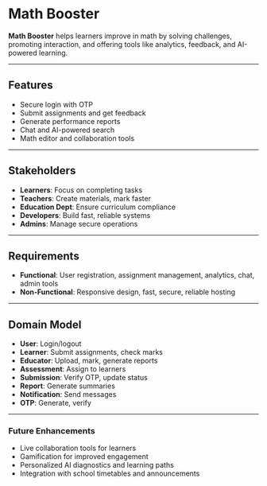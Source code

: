 #  Math Booster

**Math Booster** helps learners improve in math by solving challenges, promoting interaction, and offering tools like analytics, feedback, and AI-powered learning.

---

##  Features

- Secure login with OTP  
- Submit assignments and get feedback  
- Generate performance reports  
- Chat and AI-powered search  
- Math editor and collaboration tools  

---

##  Stakeholders

- **Learners**: Focus on completing tasks  
- **Teachers**: Create materials, mark faster  
- **Education Dept**: Ensure curriculum compliance  
- **Developers**: Build fast, reliable systems  
- **Admins**: Manage secure operations  

---

##  Requirements

- **Functional**: User registration, assignment management, analytics, chat, admin tools  
- **Non-Functional**: Responsive design, fast, secure, reliable hosting  

---

##  Domain Model

- **User**: Login/logout  
- **Learner**: Submit assignments, check marks  
- **Educator**: Upload, mark, generate reports  
- **Assessment**: Assign to learners  
- **Submission**: Verify OTP, update status  
- **Report**: Generate summaries  
- **Notification**: Send messages  
- **OTP**: Generate, verify
---
###  Future Enhancements
- Live collaboration tools for learners
- Gamification for improved engagement
- Personalized AI diagnostics and learning paths
- Integration with school timetables and announcements  
